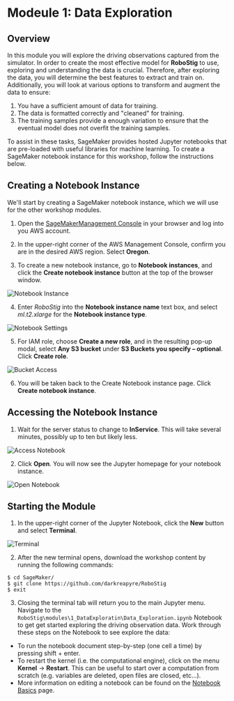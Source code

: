 # Modeule 1: Data Exploration
## Overview
In this module you will explore the driving observations captured from the simulator. In order to create the most effective model for __RoboStig__ to use, exploring and understanding the data is crucial. Therefore, after exploring the data, you will determine the best features to extract and train on. Additionally, you will look at various options to transform and augment the data to ensure:

1. You have a sufficient amount of data for training.
2. The data is formatted correctly and "cleaned" for training.
3. The training samples provide a enough variation to ensure that the eventual model does not overfit the training samples.

To assist in these tasks, SageMaker provides hosted Jupyter notebooks that are pre-loaded with useful libraries for machine learning. To create a SageMaker notebook instance for this workshop, follow the instructions below.

## Creating a Notebook Instance

We'll start by creating a SageMaker notebook instance, which we will use for the other workshop modules.

1. Open the [SageMakerManagement Console](https://console.aws.amazon.com/sagemaker) in your browser and log into you AWS account.

2. In the upper-right corner of the AWS Management Console, confirm you are in the desired AWS region. Select __Oregon__.

3. To create a new notebook instance, go to **Notebook instances**, and click the **Create notebook instance** button at the top of the browser window.

![Notebook Instance](https://s3-us-west-2.amazonaws.com/robostig-assets-us-west-2/1/create.jpg)

4. Enter *RoboStig* into the **Notebook instance name** text box, and select *ml.t2.xlarge* for the **Notebook instance type**.

![Notebook Settings](https://s3-us-west-2.amazonaws.com/robostig-assets-us-west-2/1/settings.jpg)

5. For IAM role, choose **Create a new role**, and in the resulting pop-up modal, select **Any S3 bucket** under **S3 Buckets you specify – optional**. Click **Create role**.

![Bucket Access](https://s3-us-west-2.amazonaws.com/robostig-assets-us-west-2/1/bucket.jpg)

6. You will be taken back to the Create Notebook instance page.  Click **Create notebook instance**.

## Accessing the Notebook Instance

1. Wait for the server status to change to **InService**. This will take several minutes, possibly up to ten but likely less.

![Access Notebook](https://s3-us-west-2.amazonaws.com/robostig-assets-us-west-2/1/open.jpg)

2. Click **Open**. You will now see the Jupyter homepage for your notebook instance.

![Open Notebook](https://s3-us-west-2.amazonaws.com/robostig-assets-us-west-2/1/start.jpg)

## Starting the Module

1. In the upper-right corner of the Jupyter Notebook, click the **New** button and select **Terminal**.

![Terminal](https://s3-us-west-2.amazonaws.com/robostig-assets-us-west-2/1/terminal.jpg)

2. After the new terminal opens, download the workshop content by running the following commands:

```terminal
$ cd SageMaker/
$ git clone https://github.com/darkreapyre/RoboStig
$ exit
```

3. Closing the terminal tab will return you to the main Jupyter menu. Navigate to the `RoboStig\modules\1_DataExploratin\Data_Exploration.ipynb` Notebook to get get started exploring the driving observation data. Work through these steps on the Notebook to see explore the data:
- To run the notebook document step-by-step (one cell a time) by pressing shift + enter.
- To restart the kernel (i.e. the computational engine), click on the menu **Kernel** -> **Restart**. This can be useful to start over a computation from scratch (e.g. variables are deleted, open files are closed, etc…).
- More information on editing a notebook can be found on the [Notebook Basics](http://nbviewer.jupyter.org/github/jupyter/notebook/blob/master/docs/source/examples/Notebook/Notebook%20Basics.ipynb) page.